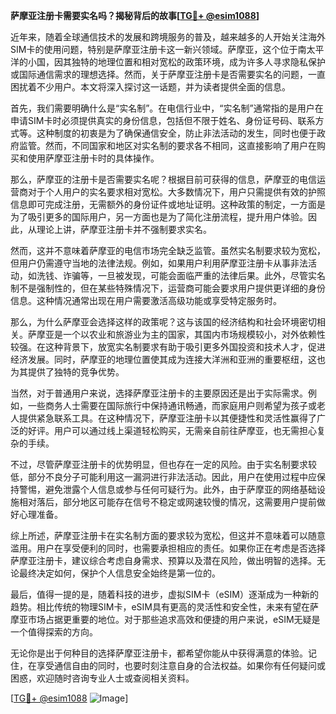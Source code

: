 **萨摩亚注册卡需要实名吗？揭秘背后的故事[[TG💪+ @esim1088](https://t.me/s/esim1088)]**

近年来，随着全球通信技术的发展和跨境服务的普及，越来越多的人开始关注海外SIM卡的使用问题，特别是萨摩亚注册卡这一新兴领域。萨摩亚，这个位于南太平洋的小国，因其独特的地理位置和相对宽松的政策环境，成为许多人寻求隐私保护或国际通信需求的理想选择。然而，关于萨摩亚注册卡是否需要实名的问题，一直困扰着不少用户。本文将深入探讨这一话题，并为读者提供全面的信息。

首先，我们需要明确什么是“实名制”。在电信行业中，“实名制”通常指的是用户在申请SIM卡时必须提供真实的身份信息，包括但不限于姓名、身份证号码、联系方式等。这种制度的初衷是为了确保通信安全，防止非法活动的发生，同时也便于政府监管。然而，不同国家和地区对实名制的要求各不相同，这直接影响了用户在购买和使用萨摩亚注册卡时的具体操作。

那么，萨摩亚的注册卡是否需要实名呢？根据目前可获得的信息，萨摩亚的电信运营商对于个人用户的实名要求相对宽松。大多数情况下，用户只需提供有效的护照信息即可完成注册，无需额外的身份证件或地址证明。这种政策的制定，一方面是为了吸引更多的国际用户，另一方面也是为了简化注册流程，提升用户体验。因此，从理论上讲，萨摩亚注册卡并不强制要求实名。

然而，这并不意味着萨摩亚的电信市场完全缺乏监管。虽然实名制要求较为宽松，但用户仍需遵守当地的法律法规。例如，如果用户利用萨摩亚注册卡从事非法活动，如洗钱、诈骗等，一旦被发现，可能会面临严重的法律后果。此外，尽管实名制不是强制性的，但在某些特殊情况下，运营商可能会要求用户提供更详细的身份信息。这种情况通常出现在用户需要激活高级功能或享受特定服务时。

那么，为什么萨摩亚会选择这样的政策呢？这与该国的经济结构和社会环境密切相关。萨摩亚是一个以农业和旅游业为主的国家，其国内市场规模较小，对外依赖性较强。在这种背景下，放宽实名制要求有助于吸引更多外国投资和技术人才，促进经济发展。同时，萨摩亚的地理位置使其成为连接大洋洲和亚洲的重要枢纽，这也为其提供了独特的竞争优势。

当然，对于普通用户来说，选择萨摩亚注册卡的主要原因还是出于实际需求。例如，一些商务人士需要在国际旅行中保持通讯畅通，而家庭用户则希望为孩子或老人提供紧急联系工具。在这种情况下，萨摩亚注册卡以其便捷性和灵活性赢得了广泛的好评。用户可以通过线上渠道轻松购买，无需亲自前往萨摩亚，也无需担心复杂的手续。

不过，尽管萨摩亚注册卡的优势明显，但也存在一定的风险。由于实名制要求较低，部分不良分子可能利用这一漏洞进行非法活动。因此，用户在使用过程中应保持警惕，避免泄露个人信息或参与任何可疑行为。此外，由于萨摩亚的网络基础设施相对落后，部分地区可能存在信号不稳定或网速较慢的情况，这需要用户提前做好心理准备。

综上所述，萨摩亚注册卡在实名制方面的要求较为宽松，但这并不意味着可以随意滥用。用户在享受便利的同时，也需要承担相应的责任。如果你正在考虑是否选择萨摩亚注册卡，建议综合考虑自身需求、预算以及潜在风险，做出明智的选择。无论最终决定如何，保护个人信息安全始终是第一位的。

最后，值得一提的是，随着科技的进步，虚拟SIM卡（eSIM）逐渐成为一种新的趋势。相比传统的物理SIM卡，eSIM具有更高的灵活性和安全性，未来有望在萨摩亚市场占据更重要的地位。对于那些追求高效和便捷的用户来说，eSIM无疑是一个值得探索的方向。

无论你是出于何种目的选择萨摩亚注册卡，都希望你能从中获得满意的体验。记住，在享受通信自由的同时，也要时刻注意自身的合法权益。如果你有任何疑问或困惑，欢迎随时咨询专业人士或查阅相关资料。

[[TG💪+ @esim1088](https://t.me/s/esim1088) ![Image](https://i.postimg.cc/4NQfJmqS/Snipaste-2025-05-13-00-14-12.png)]